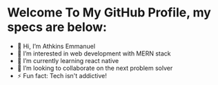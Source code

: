 # Welcome To My GitHub Profile, my specs are below:
- 👋 Hi, I’m Athkins Emmanuel
- 👀 I’m interested in web development with MERN stack
- 🌱 I’m currently learning react native
- 💞️ I’m looking to collaborate on the next problem solver
- ⚡ Fun fact: Tech isn't addictive!

<!---
Alivexem/Alivexem is a ✨ special ✨ repository because its `README.md` (this file) appears on your GitHub profile.
You can click the Preview link to take a look at your changes.
--->

